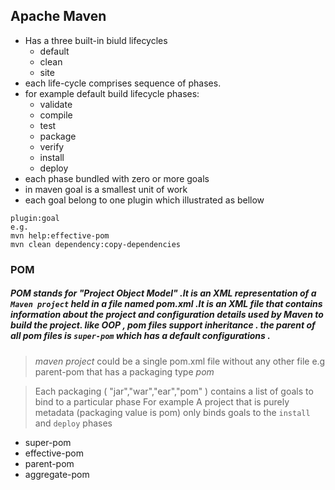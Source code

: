 ## Apache Maven
- Has a three built-in biuld lifecycles 
	- default
	- clean
	- site
- each life-cycle comprises sequence of phases.
- for example default build lifecycle phases:
	- validate
	- compile
	- test
	- package
	- verify
	- install
	- deploy
- each phase bundled with zero or more goals
- in maven goal is a smallest unit of work
- each goal belong to one plugin which illustrated as bellow
```
plugin:goal
e.g.
mvn help:effective-pom
mvn clean dependency:copy-dependencies
``` 
### POM
##### POM stands for "Project Object Model" .It is an XML representation of a `Maven project` held in a file named *pom.xml* .It is an XML file that contains information about the project and configuration details used by Maven to build the project. like OOP , pom files support inheritance . the parent of all pom files is `super-pom` which has a default configurations .
>*maven project* could be a single pom.xml file without any other file
> e.g parent-pom that has a packaging type *pom*


> Each packaging ( "jar","war","ear","pom" )  contains a list of goals to bind to a particular phase
> For example A project that is purely metadata (packaging value is pom) only binds goals to the `install` and `deploy` phases 

- super-pom
- effective-pom
- parent-pom
- aggregate-pom

